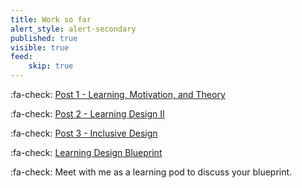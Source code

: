 ```yaml
---
title: Work so far
alert_style: alert-secondary
published: true
visible: true
feed:
    skip: true
---
```


:fa-check: [Post 1 - Learning, Motivation, and Theory](https://edtechuvic.ca/edci335/prompt-learning-motivation-and-theory/)

:fa-check: [Post 2 - Learning Design II](https://edtechuvic.ca/edci335/prompt-ldii/)

:fa-check: [Post 3 - Inclusive Design](https://edtechuvic.ca/edci335/prompt-inclusive-design/)

:fa-check: [Learning Design Blueprint](https://edtechuvic.ca/edci335/learning-design-blueprint/)

:fa-check: Meet with me as a learning pod to discuss your blueprint.
